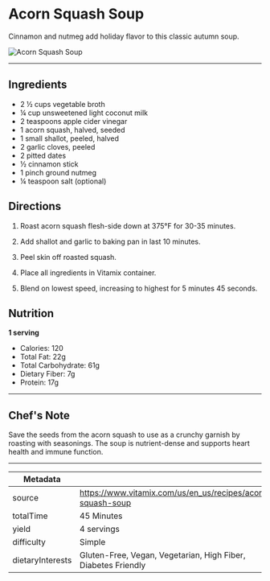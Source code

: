 # Acorn Squash Soup

Cinnamon and nutmeg add holiday flavor to this classic autumn soup.

![Acorn Squash Soup](https://www.vitamix.com/content/dam/vitamix/home/recipes/q4-2025/AcornSquashSoup_470x449.jpg)

---

## Ingredients

- 2 ½ cups vegetable broth
- ¼ cup unsweetened light coconut milk
- 2 teaspoons apple cider vinegar
- 1 acorn squash, halved, seeded
- 1 small shallot, peeled, halved
- 2 garlic cloves, peeled
- 2 pitted dates
- ½ cinnamon stick
- 1 pinch ground nutmeg
- ¼ teaspoon salt (optional)

## Directions

1. Roast acorn squash flesh-side down at 375°F for 30-35 minutes.

2. Add shallot and garlic to baking pan in last 10 minutes.

3. Peel skin off roasted squash.

4. Place all ingredients in Vitamix container.

5. Blend on lowest speed, increasing to highest for 5 minutes 45 seconds.

## Nutrition

**1 serving**

- Calories: 120
- Total Fat: 22g
- Total Carbohydrate: 61g
- Dietary Fiber: 7g
- Protein: 17g

---

## Chef's Note

Save the seeds from the acorn squash to use as a crunchy garnish by roasting with seasonings. The soup is nutrient-dense and supports heart health and immune function.

---

| Metadata |  |
| --- | --- |
| source | https://www.vitamix.com/us/en_us/recipes/acorn-squash-soup |
| totalTime | 45 Minutes |
| yield | 4 servings |
| difficulty | Simple |
| dietaryInterests | Gluten-Free, Vegan, Vegetarian, High Fiber, Diabetes Friendly |
